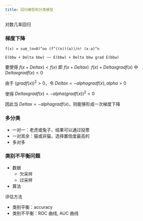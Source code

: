 ```yaml
---
title: 回归模型和分类模型
---
```


对数几率回归

### 梯度下降

```am
f(x) = sum_(n=0)^oo (f^((n))(a))/n! (x-a)^n
```

```am
E(bbw + Delta bbw) ~~ E(bbw) + Delta bbw grad E(bbw)
```

要使得 $f(x+Delta x)<f(x)$ 即 $f(x+Delta x) ~~ f(x) + Delta x grad f(x)$ 中 $Delta x grad f(x)<0$

由于 $(grad f(x))^2>0$，令 $Delta x=-alpha grad f(x), alpha >0$

使得 $Delta x grad f(x)=-alpha (grad f(x))^2<0$

因此当 $Delta x = -alpha grad f(x)$，则能够形成一次梯度下降

### 多分类

- 一对一：老虎或兔子，结果可以通过投票
- 一对其余：猫或非猫，选择置信度最高的
- 多对多

### 类别不平衡问题

- 数据
	- 欠采样
	- 过采样
- 算法

评估方法

- 类别平衡：accuracy
- 类别不平衡：ROC 曲线, AUC 曲线
